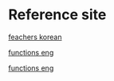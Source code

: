 # Reference site

[feachers korean](https://psman2.tistory.com/entry/ncurses-%ED%94%84%EB%A1%9C%EA%B7%B8%EB%9E%98%EB%B0%8D)

[functions eng](https://pubs.opengroup.org/onlinepubs/7908799/xcurses/curses.h.html)

[functions eng](https://neverapple88.tistory.com/m/28)
